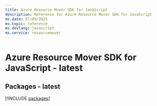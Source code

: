```yaml
---
title: Azure Resource Mover SDK for JavaScript
description: Reference for Azure Resource Mover SDK for JavaScript
ms.date: 07/09/2025
ms.topic: reference
ms.devlang: javascript
ms.service: resourcemover
---
```

# Azure Resource Mover SDK for JavaScript - latest
## Packages - latest
[!INCLUDE [packages](resource-mover-index.md)]